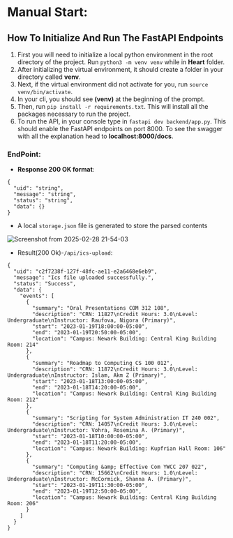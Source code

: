 # Manual Start:
## How To Initialize And Run The FastAPI Endpoints

1. First you will need to initialize a local python environment in the root directory of the project. Run `python3 -m venv venv` while
   in <b>Heart</b> folder.
2. After initializing the virtual environment, it should create a folder in your directory called <b>venv</b>.
3. Next, if the virtual environment did not activate for you, run `source venv/bin/activate`.
4. In your cli, you should see <b>(venv)</b> at the beginning of the prompt.
5. Then, run `pip install -r requirements.txt`. This will install all the packages necessary to run the project.
6. To run the API, in your console type in `fastapi dev backend/app.py`. This should enable the FastAPI endpoints on port 8000. To see the swagger with all the explanation head to <b>localhost:8000/docs</b>.
### EndPoint:
- **Response 200 OK format**: 
```
{
  "uid": "string",
  "message": "string",
  "status": "string",
  "data": {}
}
```

- A local `storage.json` file is generated to store the parsed contents

![Screenshot from 2025-02-28 21-54-03](https://github.com/user-attachments/assets/31c26de6-e156-4e25-8057-efe9bc03fcf8)

- Result(200 Ok)-`/api/ics-upload`:
```
{
  "uid": "c2f7238f-127f-48fc-ae11-e2a6468e6eb9",
  "message": "Ics file uploaded successfully.",
  "status": "Success",
  "data": {
    "events": [
      {
        "summary": "Oral Presentations COM 312 108",
        "description": "CRN: 11827\nCredit Hours: 3.0\nLevel: Undergraduate\nInstructor: Raufova, Nigora (Primary)",
        "start": "2023-01-19T18:00:00-05:00",
        "end": "2023-01-19T20:50:00-05:00",
        "location": "Campus: Newark Building: Central King Building Room: 214"
      },
      {
        "summary": "Roadmap to Computing CS 100 012",
        "description": "CRN: 11872\nCredit Hours: 3.0\nLevel: Undergraduate\nInstructor: Islam, Akm Z (Primary)",
        "start": "2023-01-18T13:00:00-05:00",
        "end": "2023-01-18T14:20:00-05:00",
        "location": "Campus: Newark Building: Central King Building Room: 212"
      },
      {
        "summary": "Scripting for System Administration IT 240 002",
        "description": "CRN: 14057\nCredit Hours: 3.0\nLevel: Undergraduate\nInstructor: Vohra, Rosemina A. (Primary)",
        "start": "2023-01-18T10:00:00-05:00",
        "end": "2023-01-18T11:20:00-05:00",
        "location": "Campus: Newark Building: Kupfrian Hall Room: 106"
      },
      {
        "summary": "Computing &amp; Effective Com YWCC 207 022",
        "description": "CRN: 15662\nCredit Hours: 1.0\nLevel: Undergraduate\nInstructor: McCormick, Shanna A. (Primary)",
        "start": "2023-01-19T11:30:00-05:00",
        "end": "2023-01-19T12:50:00-05:00",
        "location": "Campus: Newark Building: Central King Building Room: 206"
      }
    ]
  }
}
```

